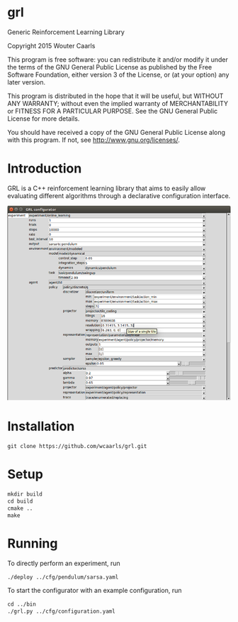 # grl
Generic Reinforcement Learning Library

Copyright 2015 Wouter Caarls

This program is free software: you can redistribute it and/or modify
it under the terms of the GNU General Public License as published by
the Free Software Foundation, either version 3 of the License, or
(at your option) any later version.

This program is distributed in the hope that it will be useful,
but WITHOUT ANY WARRANTY; without even the implied warranty of
MERCHANTABILITY or FITNESS FOR A PARTICULAR PURPOSE.  See the
GNU General Public License for more details.

You should have received a copy of the GNU General Public License
along with this program.  If not, see <http://www.gnu.org/licenses/>.

# Introduction

GRL is a C++ reinforcement learning library that aims to easily allow
evaluating different algorithms through a declarative configuration
interface.

![Configurator](/doc/grl.png)

# Installation
```
git clone https://github.com/wcaarls/grl.git
```

# Setup
```
mkdir build
cd build
cmake ..
make
```

# Running

To directly perform an experiment, run

```
./deploy ../cfg/pendulum/sarsa.yaml
```

To start the configurator with an example configuration, run

```
cd ../bin
./grl.py ../cfg/configuration.yaml
```
